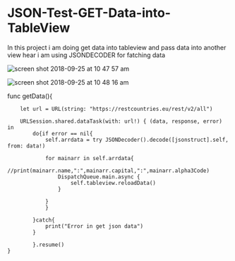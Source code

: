 # JSON-Test-GET-Data-into-TableView
In this project i am doing get data into tableview and pass data into another view hear i am using JSONDECODER  for fatching data 


![screen shot 2018-09-25 at 10 47 57 am](https://user-images.githubusercontent.com/13781274/45994071-d3ce6d00-c0b3-11e8-818c-f9a6e5f047cd.png)


![screen shot 2018-09-25 at 10 48 16 am](https://user-images.githubusercontent.com/13781274/45994109-04160b80-c0b4-11e8-9f9d-dcf9264e831f.png)



 func getData(){
        
        let url = URL(string: "https://restcountries.eu/rest/v2/all")
        
        URLSession.shared.dataTask(with: url!) { (data, response, error) in
            do{if error == nil{
                self.arrdata = try JSONDecoder().decode([jsonstruct].self, from: data!)
                
                for mainarr in self.arrdata{
                    //print(mainarr.name,":",mainarr.capital,":",mainarr.alpha3Code)
                    DispatchQueue.main.async {
                        self.tableview.reloadData()
                    }
                    
                }
                }
                
            }catch{
                print("Error in get json data")
            }
            
            }.resume()
    }
